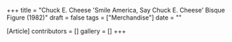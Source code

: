 +++
title = "Chuck E. Cheese 'Smile America, Say Chuck E. Cheese' Bisque Figure (1982)"
draft = false
tags = ["Merchandise"]
date = ""

[Article]
contributors = []
gallery = []
+++